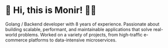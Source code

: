 # 👋 Hi, this is Monir! 👨‍💻

Golang / Backend developer with 8 years of experience. Passionate about building scalable, performant, and maintainable applications that solve real-world problems. Worked on a variety of projects, from high-traffic e-commerce platforms to data-intensive microservices.
